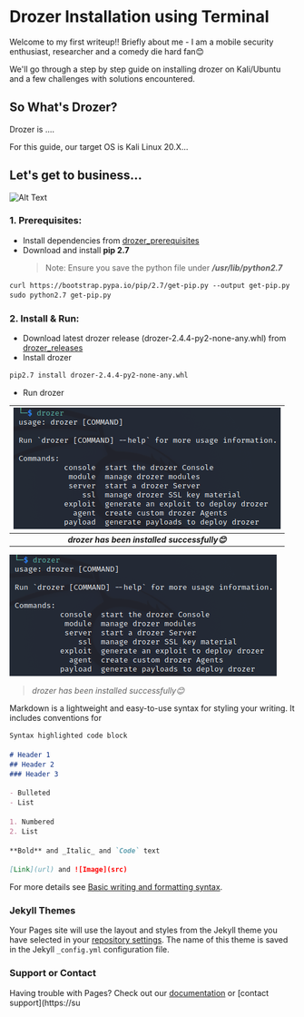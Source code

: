 # Drozer Installation using Terminal
Welcome to my first writeup!! Briefly about me - I am a mobile security enthusiast, researcher and a comedy die hard fan:blush:

We'll go through a step by step guide on installing drozer on Kali/Ubuntu and a few challenges with solutions encountered.

## So What's Drozer?
Drozer is ....

For this guide, our target OS is Kali Linux 20.X...

## Let's get to business...
![Alt Text](https://media.giphy.com/media/1qPQfteuMNBqRyr4yH/giphy.gif)

### 1. Prerequisites:
- Install dependencies from [drozer_prerequisites](https://github.com/FSecureLABS/drozer#prerequisites)
- Download and install **pip 2.7** 
   > Note: Ensure you save the python file under ***/usr/lib/python2.7***
```markdown
curl https://bootstrap.pypa.io/pip/2.7/get-pip.py --output get-pip.py
sudo python2.7 get-pip.py
```

### 2. Install & Run:
- Download latest drozer release (drozer-2.4.4-py2-none-any.whl) from [drozer_releases](https://github.com/FSecureLABS/drozer/releases)
- Install drozer
```markdown
pip2.7 install drozer-2.4.4-py2-none-any.whl
```
- Run drozer

| ![alt text](https://github.com/Cherry-Oh/Cherry-Oh.github.io/blob/main/drozer_run.png?raw=true) |
|:--:|
| <b>*drozer has been installed successfully:blush:*</b>|

![alt text](https://github.com/Cherry-Oh/Cherry-Oh.github.io/blob/main/drozer_run.png?raw=true)
 >   *drozer has been installed successfully:blush:*


Markdown is a lightweight and easy-to-use syntax for styling your writing. It includes conventions for

```markdown
Syntax highlighted code block

# Header 1
## Header 2
### Header 3

- Bulleted
- List

1. Numbered
2. List

**Bold** and _Italic_ and `Code` text

[Link](url) and ![Image](src)
```

For more details see [Basic writing and formatting syntax](https://docs.github.com/en/github/writing-on-github/getting-started-with-writing-and-formatting-on-github/basic-writing-and-formatting-syntax).

### Jekyll Themes

Your Pages site will use the layout and styles from the Jekyll theme you have selected in your [repository settings](https://github.com/Cherry-Oh/Cherry-Oh.github.io/settings/pages). The name of this theme is saved in the Jekyll `_config.yml` configuration file.

### Support or Contact

Having trouble with Pages? Check out our [documentation](https://docs.github.com/categories/github-pages-basics/) or [contact support](https://su

